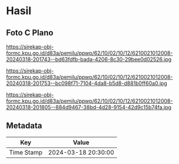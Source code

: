 # Hasil

## Foto C Plano

https://sirekap-obj-formc.kpu.go.id/d83a/pemilu/ppwp/62/10/02/10/12/6210021012008-20240318-201743--bd63fdfb-bada-4206-8c30-29bee0d02526.jpg

https://sirekap-obj-formc.kpu.go.id/d83a/pemilu/ppwp/62/10/02/10/12/6210021012008-20240318-201753--bc098f71-7104-4da8-b5d8-d881b0ff60a0.jpg

https://sirekap-obj-formc.kpu.go.id/d83a/pemilu/ppwp/62/10/02/10/12/6210021012008-20240318-201805--884d9467-38bd-4d28-9154-42d9c15b74fa.jpg


## Metadata

| Key        | Value               |
| ---------- | ------------------- |
| Time Stamp | 2024-03-18 20:30:00 |



